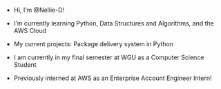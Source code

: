 -  Hi, I’m @Nellie-D!

-  I’m currently learning Python, Data Structures and Algorithms, and the AWS Cloud
- My current projects: Package delivery system in Python
- I am currently in my final semester at WGU as a Computer Science Student
- Previously interned at AWS as an Enterprise Account Engineer Intern!

<!---
Nellie-D/Nellie-D is a ✨ special ✨ repository because its `README.md` (this file) appears on your GitHub profile.
You can click the Preview link to take a look at your changes.
--->
